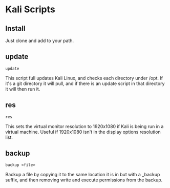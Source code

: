 # Kali Scripts

## Install

Just clone and add to your path.

## update

`update`

This script full updates Kali Linux, and checks each directory under /opt. If it's a git directory it will pull, and if there is an update script in that directory it will then run it.

## res 

`res`

This sets the virtual monitor resolution to 1920x1080 if Kali is being run in a virtual machine. Useful if 1920x1080 isn't in the display options resolution list.

## backup 

`backup <file>`

Backup a file by copying it to the same location it is in but with a _backup suffix, and then removing write and execute permissions from the backup.
